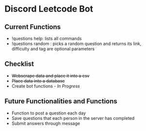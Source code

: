 # Discord Leetcode Bot
## Current Functions
* !questions help: lists all commands
* !questions random <difficulty> <tag>: picks a random question and returns its link, difficulty and tag are optional parameters
## Checklist
* ~~Webscrape data and place it into a csv~~
* ~~Place data into a database~~
* Create bot functions - _In Progress_
## Future Functionalities and Functions
* Function to post a question each day 
* Save questions that each person in the server has completed
* Submit answers through message

